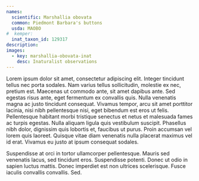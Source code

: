 ```yaml
---
names: 
  scientific: Marshallia obovata
  common: Piedmont Barbara's buttons
  usda: MAOBO
#  kemper: 
  inat_taxon_id: 129317
description: 
images:
  - key: marshallia-obovata-inat
    desc: Inaturalist observations
---
```


Lorem ipsum dolor sit amet, consectetur adipiscing elit. Integer tincidunt tellus nec porta sodales. Nam varius tellus sollicitudin, molestie ex nec, pretium est. Maecenas ut commodo ante, sit amet dapibus ante. Sed egestas risus ante, eget fermentum ex convallis quis. Nulla venenatis magna ac justo tincidunt consequat. Vivamus tempor, arcu sit amet porttitor lacinia, nisi nibh pellentesque nisi, eget bibendum est eros ut felis. Pellentesque habitant morbi tristique senectus et netus et malesuada fames ac turpis egestas. Nulla aliquam ligula quis vestibulum suscipit. Phasellus nibh dolor, dignissim quis lobortis et, faucibus ut purus. Proin accumsan vel lorem quis laoreet. Quisque vitae diam venenatis nulla placerat maximus vel id erat. Vivamus eu justo at ipsum consequat sodales.

Suspendisse at orci in tortor ullamcorper pellentesque. Mauris sed venenatis lacus, sed tincidunt eros. Suspendisse potenti. Donec ut odio in sapien luctus mattis. Donec imperdiet est non ultrices scelerisque. Fusce iaculis convallis convallis. Sed.
